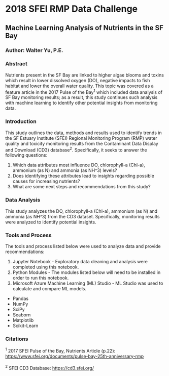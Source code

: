 # 2018 SFEI RMP Data Challenge

## Machine Learning Analysis of Nutrients in the SF Bay

### Author: Walter Yu, P.E.

### Abstract

Nutrients present in the SF Bay are linked to higher algae blooms and toxins which result in lower dissolved oxygen (DO), negative impacts to fish habitat and lower the overall water quality. This topic was covered as a feature article in the 2017 Pulse of the Bay<sup>1</sup> which included data analysis of SF Bay monitoring results; as a result, this study continues such analysis with machine learning to identify other potential insights from monitoring data.

### Introduction

This study outlines the data, methods and results used to identify trends in the SF Estuary Institute (SFEI) Regional Monitoring Program (RMP) water quality and toxicity monitoring results from the Contaminant Data Display and Download (CD3) database<sup>2</sup>. Specifically, it seeks to answer the following questions:

1. Which data attributes most influence DO, chlorophyll-a (Chl-a), ammonium (as N) and ammonia (as NH^3) levels?
2. Does identifying these attributes lead to insights regarding possible causes for increasing nutrients?
3. What are some next steps and recommendations from this study?

### Data Analysis

This study analyzes the DO, chlorophyll-a (Chl-a), ammonium (as N) and ammonia (as NH^3) from the CD3 dataset. Specifically, monitoring results were analyzed to identify potential insights.

### Tools and Process

The tools and process listed below were used to analyze data and provide recommendations:

1. Jupyter Notebook - Exploratory data cleaning and analysis were completed using this notebook.
2. Python Modules - The modules listed below will need to be installed in order to run this notebook.
3. Microsoft Azure Machine Learning (ML) Studio - ML Studio was used to calculate and compare ML models.

  * Pandas
  * NumPy
  * SciPy
  * Seaborn
  * Matplotlib
  * Scikit-Learn

### Citations

<sup>1</sup> 2017 SFEI Pulse of the Bay, Nutrients Article (p.22): https://www.sfei.org/documents/pulse-bay-25th-anniversary-rmp
<br></br>
<sup>2</sup> SFEI CD3 Database: https://cd3.sfei.org/
